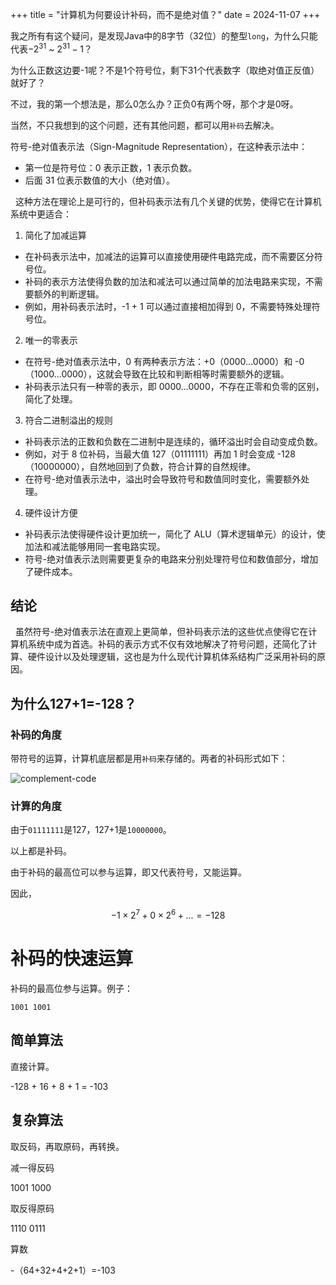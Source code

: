 +++
title = "计算机为何要设计补码，而不是绝对值？"
date = 2024-11-07
+++

我之所有有这个疑问，是发现Java中的8字节（32位）的整型`long`，为什么只能代表$-2^{31}$ ~ $2^{31}-1$？

为什么正数这边要-1呢？不是1个符号位，剩下31个代表数字（取绝对值正反值）就好了？

不过，我的第一个想法是，那么0怎么办？正负0有两个呀，那个才是0呀。

当然，不只我想到的这个问题，还有其他问题，都可以用`补码`去解决。

符号-绝对值表示法（Sign-Magnitude Representation），在这种表示法中：

- 第一位是符号位：0 表示正数，1 表示负数。
- 后面 31 位表示数值的大小（绝对值）。

 
这种方法在理论上是可行的，但补码表示法有几个关键的优势，使得它在计算机系统中更适合：
 
1. 简化了加减运算

- 在补码表示法中，加减法的运算可以直接使用硬件电路完成，而不需要区分符号位。
- 补码的表示方法使得负数的加法和减法可以通过简单的加法电路来实现，不需要额外的判断逻辑。
- 例如，用补码表示法时，-1 + 1 可以通过直接相加得到 0，不需要特殊处理符号位。
 
2. 唯一的零表示

- 在符号-绝对值表示法中，0 有两种表示方法：+0（0000...0000）和 -0（1000...0000），这就会导致在比较和判断相等时需要额外的逻辑。
- 补码表示法只有一种零的表示，即 0000...0000，不存在正零和负零的区别，简化了处理。
 
3. 符合二进制溢出的规则
 
- 补码表示法的正数和负数在二进制中是连续的，循环溢出时会自动变成负数。
- 例如，对于 8 位补码，当最大值 127（01111111）再加 1 时会变成 -128（10000000），自然地回到了负数，符合计算的自然规律。
- 在符号-绝对值表示法中，溢出时会导致符号和数值同时变化，需要额外处理。
 
4. 硬件设计方便
- 补码表示法使得硬件设计更加统一，简化了 ALU（算术逻辑单元）的设计，使加法和减法能够用同一套电路实现。
- 符号-绝对值表示法则需要更复杂的电路来分别处理符号位和数值部分，增加了硬件成本。
 
## 结论
 
虽然符号-绝对值表示法在直观上更简单，但补码表示法的这些优点使得它在计算机系统中成为首选。补码的表示方式不仅有效地解决了符号问题，还简化了计算、硬件设计以及处理逻辑，这也是为什么现代计算机体系结构广泛采用补码的原因。

## 为什么127+1=-128？

### 补码的角度

带符号的运算，计算机底层都是用`补码`来存储的。两者的补码形式如下：

![complement-code](https://linxz-aliyun.oss-cn-shenzhen.aliyuncs.com/images/202411181548505.png)

### 计算的角度

由于`01111111`是127，127+1是`10000000`。

以上都是补码。

由于补码的最高位可以参与运算，即又代表符号，又能运算。

因此，

$$
-1\times2^7+0\times2^6+...=-128
$$

# 补码的快速运算

补码的最高位参与运算。例子：

`1001 1001`

## 简单算法

直接计算。

-128 + 16 + 8 + 1 = -103

## 复杂算法

取反码，再取原码，再转换。

减一得反码

1001 1000

取反得原码

1110 0111

算数

-（64+32+4+2+1）=-103
